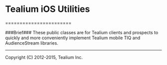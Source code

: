# Tealium iOS Utilities
=======================

###Brief###
These public classes are for Tealium clients and prospects to quickly and more conveniently implement Tealium mobile TIQ and AudienceStream libraries.


--------------------------------------------

Copyright (C) 2012-2015, Tealium Inc.